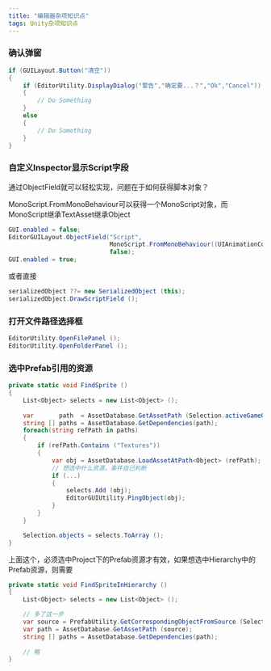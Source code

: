 ```yaml
---
title: "编辑器杂项知识点"
tags: Unity杂项知识点
---
```


### 确认弹窗

```c#
if (GUILayout.Button("清空"))
{
    if (EditorUtility.DisplayDialog("警告","确定要...？","Ok","Cancel"))
    {
		// Do Something
    }
    else
    {
    	// Do Something
    }
}
```

### 自定义Inspector显示Script字段

通过ObjectField就可以轻松实现，问题在于如何获得脚本对象？

MonoScript.FromMonoBehaviour可以获得一个MonoScript对象，而MonoScript继承TextAsset继承Object

```c#
GUI.enabled = false;
EditorGUILayout.ObjectField("Script", 
                            MonoScript.FromMonoBehaviour((UIAnimationController)target), 		 															typeof(UIAnimationController), 
                            false);
GUI.enabled = true;
```

或者直接

```c#
serializedObject ??= new SerializedObject (this);
serializedObject.DrawScriptField ();
```

### 打开文件路径选择框

```c#
EditorUtility.OpenFilePanel ();
EditorUtility.OpenFolderPanel ();
```

### 选中Prefab引用的资源

```c#
private static void FindSprite ()
{
    List<Object> selects = new List<Object> ();
        
    var       path  = AssetDatabase.GetAssetPath (Selection.activeGameObject);
    string [] paths = AssetDatabase.GetDependencies(path);
    foreach(string refPath in paths)
    {
        if (refPath.Contains ("Textures"))
        {
            var obj = AssetDatabase.LoadAssetAtPath<Object> (refPath);
            // 想选中什么资源，条件自己判断
            if (...)
            {
                selects.Add (obj);
                EditorGUIUtility.PingObject(obj);
            }
        }
    }

    Selection.objects = selects.ToArray ();
}
```

上面这个，必须选中Project下的Prefab资源才有效，如果想选中Hierarchy中的Prefab资源，则需要

```c#
private static void FindSpriteInHierarchy ()
{
    List<Object> selects = new List<Object> ();

    // 多了这一步
    var source = PrefabUtility.GetCorrespondingObjectFromSource (Selection.activeGameObject);
    var path = AssetDatabase.GetAssetPath (source);
    string [] paths = AssetDatabase.GetDependencies(path);
    
    // 略
}
```

